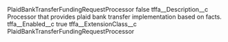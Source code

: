 <?xml version="1.0" encoding="UTF-8"?>
<CustomMetadata xmlns="http://soap.sforce.com/2006/04/metadata" xmlns:xsi="http://www.w3.org/2001/XMLSchema-instance" xmlns:xsd="http://www.w3.org/2001/XMLSchema">
    <label>PlaidBankTransferFundingRequestProcessor</label>
    <protected>false</protected>
    <values>
        <field>tffa__Description__c</field>
        <value xsi:type="xsd:string">Processor that provides plaid bank transfer implementation based on facts.</value>
    </values>
    <values>
        <field>tffa__Enabled__c</field>
        <value xsi:type="xsd:boolean">true</value>
    </values>
    <values>
        <field>tffa__ExtensionClass__c</field>
        <value xsi:type="xsd:string">PlaidBankTransferFundingRequestProcessor</value>
    </values>
</CustomMetadata>
